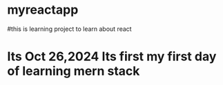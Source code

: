 # myreactapp

#this is learning project to learn about react
# Its Oct 26,2024 Its first my first day of learning mern stack